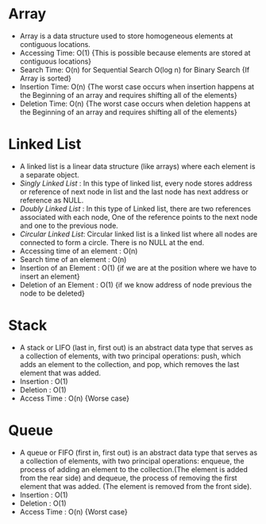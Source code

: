 # Array
* Array is a data structure used to store homogeneous elements at contiguous locations.
* Accessing Time: O(1) {This is possible because elements
                      are stored at contiguous locations}   
* Search Time:   O(n) for Sequential Search
               O(log n) for Binary Search {If Array is sorted}
* Insertion Time: O(n) {The worst case occurs when insertion 
                     happens at the Beginning of an array and 
                     requires shifting all of the elements}
* Deletion Time: O(n) {The worst case occurs when deletion 
                     happens at the Beginning of an array and 
                     requires shifting all of the elements}

# Linked List
* A linked list is a linear data structure (like arrays) where each element is a separate object. 
* *Singly Linked List* : In this type of linked list, every node stores address or reference of next node in list and the last node has next address or reference as NULL.
* *Doubly Linked List* : In this type of Linked list, there are two references associated with each node, One of the reference points to the next node and one to the previous node. 
* *Circular Linked List*: Circular linked list is a linked list where all nodes are connected to form a circle. There is no NULL at the end.
* Accessing time of an element : O(n)
* Search time of an element : O(n)
* Insertion of an Element : O(1) {if we are at the position where 
                                we have to insert 
                                an element}
* Deletion of an Element : O(1) {if we know address of node
                               previous the node to be 
                               deleted}   

# Stack
* A stack or LIFO (last in, first out) is an abstract data type that serves as a collection of elements, with two principal operations: push, which adds an element to the collection, and pop, which removes the last element that was added. 
* Insertion : O(1)
* Deletion :  O(1)
* Access Time : O(n) {Worse case}

# Queue
* A queue or FIFO (first in, first out) is an abstract data type that serves as a collection of elements, with two principal operations: enqueue, the process of adding an element to the collection.(The element is added from the rear side) and dequeue, the process of removing the first element that was added. (The element is removed from the front side).
* Insertion : O(1)
* Deletion  : O(1)
* Access Time : O(n) {Worst case}
